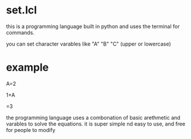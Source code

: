 # set.lcl

this is a programming language built in python and uses the terminal for commands. 

you can set character varables like "A" "B" "C" (upper or lowercase)

# example

A=2

1+A

=3

the programming language uses a combonation of basic arethmetic and varables to solve the equations. it is super simple nd easy to use, and free for people to modify
